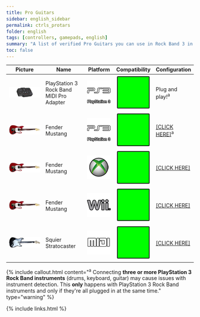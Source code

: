 ```yaml
---
title: Pro Guitars
sidebar: english_sidebar
permalink: ctrls_protars
folder: english
tags: [controllers, gamepads, english]
summary: "A list of verified Pro Guitars you can use in Rock Band 3 in RPCS3"
toc: false
---
```


| Picture | Name | Platform | Compatibility | Configuration |
|--|--|--|--|--|
|![Rock Band MIDI Pro Adapter](https://raw.githubusercontent.com/carlmylo/docu-rpcs3/gh-pages/images/instruments/list/drmmpaps3.png)  | PlayStation 3 Rock Band MIDI Pro Adapter | ![PlayStation 3](https://raw.githubusercontent.com/carlmylo/docu-rpcs3/gh-pages/images/instruments/plat/ps3.png) | ![Great Compatibility Symbol](https://raw.githubusercontent.com/carlmylo/docu-rpcs3/gh-pages/images/instruments/compat/great.png) | Plug and play!<sup>a |
|[![PlayStation 3 Fender Mustang](https://raw.githubusercontent.com/carlmylo/docu-rpcs3/gh-pages/images/instruments/list/promust.png)](https://carlmylo.github.io/docu-rpcs3/ctrls_protar_ps3 "Fender Mustang") | Fender Mustang | ![PlayStation 3](https://raw.githubusercontent.com/carlmylo/docu-rpcs3/gh-pages/images/instruments/plat/ps3.png) | ![Great Compatibility Symbol](https://raw.githubusercontent.com/carlmylo/docu-rpcs3/gh-pages/images/instruments/compat/great.png) |[[CLICK HERE]](https://carlmylo.github.io/docu-rpcs3/ctrls_protar_ps3)<sup>a |
|[![Xbox 360 Fender Mustang](https://raw.githubusercontent.com/carlmylo/docu-rpcs3/gh-pages/images/instruments/list/promust.png)](https://carlmylo.github.io/docu-rpcs3/ctrls_protar_360 "Fender Mustang") | Fender Mustang | ![Xbox 360](https://raw.githubusercontent.com/carlmylo/docu-rpcs3/gh-pages/images/instruments/plat/360.png) | ![Great Compatibility Symbol](https://raw.githubusercontent.com/carlmylo/docu-rpcs3/gh-pages/images/instruments/compat/great.png) |[[CLICK HERE]](https://carlmylo.github.io/docu-rpcs3/ctrls_protar_360) |
|[![Nintendo Wii Fender Mustang](https://raw.githubusercontent.com/carlmylo/docu-rpcs3/gh-pages/images/instruments/list/promust.png)](https://carlmylo.github.io/docu-rpcs3/ctrls_protar_wii "Fender Mustang") | Fender Mustang | ![Nintendo Wii](https://raw.githubusercontent.com/carlmylo/docu-rpcs3/gh-pages/images/instruments/plat/wii.png) | ![Great Compatibility Symbol](https://raw.githubusercontent.com/carlmylo/docu-rpcs3/gh-pages/images/instruments/compat/great.png) |[[CLICK HERE]](https://carlmylo.github.io/docu-rpcs3/ctrls_protar_wii) |
|[![Squier Stratocaster](https://raw.githubusercontent.com/carlmylo/docu-rpcs3/gh-pages/images/instruments/list/prostrat.png)](https://carlmylo.github.io/docu-rpcs3/ctrls_protar_midi "Squier Stratocaster") | Squier Stratocaster | ![MIDI](https://raw.githubusercontent.com/carlmylo/docu-rpcs3/gh-pages/images/instruments/plat/midi.png) | ![Great Compatibility Symbol](https://raw.githubusercontent.com/carlmylo/docu-rpcs3/gh-pages/images/instruments/compat/great.png) |[[CLICK HERE]](https://carlmylo.github.io/docu-rpcs3/ctrls_protar_midi) |

{% include callout.html content="<sup>a</sup> Connecting **three or more PlayStation 3 Rock Band instruments** (drums, keyboard, guitar) may cause issues with instrument detection. This **only** happens with PlayStation 3 Rock Band instruments and only if they're all plugged in at the same time." type="warning" %} 

{% include links.html %}